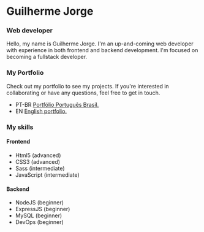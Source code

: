 # Guilherme Jorge
### Web developer

Hello, my name is Guilherme Jorge. I'm an up-and-coming web developer with experience in both frontend and backend development. I'm focused on becoming a fullstack developer.

### My Portfolio

Check out my portfolio to see my projects. If you're interested in collaborating or have any questions, feel free to get in touch.
* PT-BR [Portfólio Português Brasil.](https://guilhermejorge0323.github.io/)
* EN [English portfolio.](https://guilhermejorge0323.github.io/porten/)


### My skills

#### Frontend
* Html5 (advanced)
* CSS3 (advanced)
* Sass (intermediate)
* JavaScript (intermediate)

#### Backend
* NodeJS (beginner)
* ExpressJS (beginner)
* MySQL (beginner)
* DevOps (beginner)
